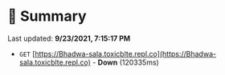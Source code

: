# 📖 Summary
Last updated: **9/23/2021, 7:15:17 PM**

- `GET` [https://Bhadwa-sala.toxicblte.repl.co](https://Bhadwa-sala.toxicblte.repl.co) - **Down** (120335ms)
